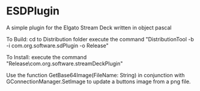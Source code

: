 # ESDPlugin
A simple plugin for the Elgato Stream Deck written in object pascal

To Build:
cd to Distribution folder
execute the command "DistributionTool -b -i com.org.software.sdPlugin -o Release"

To Install:
execute the command "Release\com.org.software.streamDeckPlugin"

Use the function GetBase64Image(FileName: String) in conjunction with GConnectionManager.SetImage to update a buttons image from a png file.
